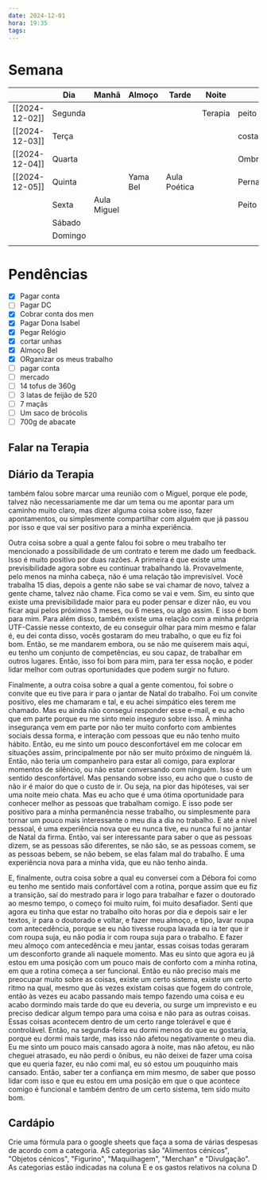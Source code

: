 ```yaml
---
date: 2024-12-01
hora: 19:35
tags:
---
```

# Semana
|                | **Dia** | Manhã       | Almoço   | Tarde        | Noite   |        |
| -------------- | ------- | ----------- | -------- | ------------ | ------- | ------ |
| [[2024-12-02]] | Segunda |             |          |              | Terapia | peito  |
| [[2024-12-03]] | Terça   |             |          |              |         | costas |
| [[2024-12-04]] | Quarta  |             |          |              |         | Ombro  |
| [[2024-12-05]] | Quinta  |             | Yama Bel | Aula Poética |         | Perna  |
|                | Sexta   | Aula Miguel |          |              |         | Peito  |
|                | Sábado  |             |          |              |         |        |
|                | Domingo |             |          |              |         |        |
|                |         |             |          |              |         |        |

# Pendências
- [x] Pagar conta 
- [ ] Pagar DC
- [x] Cobrar conta dos men
- [x] Pagar Dona Isabel
- [x] Pegar Relógio
- [x] cortar unhas
- [x] Almoço Bel
- [x] ORganizar os meus trabalho
- [ ] pagar conta
- [ ] mercado
- [ ] 14 tofus de 360g 
- [ ] 3 latas de feijão de 520
- [ ] 7 maçãs  
- [ ] Um saco de brócolis
- [ ] 700g de abacate

## Falar na Terapia
## Diário da Terapia 
também falou sobre marcar uma reunião com o Miguel, porque ele pode, talvez não necessariamente me dar um tema ou me apontar para um caminho muito claro, mas dizer alguma coisa sobre isso, fazer apontamentos, ou simplesmente compartilhar com alguém que já passou por isso e que vai ser positivo para a minha experiência.

Outra coisa sobre a qual a gente falou foi sobre o meu trabalho ter mencionado a possibilidade de um contrato e terem me dado um feedback. Isso é muito positivo por duas razões. A primeira é que existe uma previsibilidade agora sobre eu continuar trabalhando lá. Provavelmente, pelo menos na minha cabeça, não é uma relação tão imprevisível. Você trabalha 15 dias, depois a gente não sabe se vai chamar de novo, talvez a gente chame, talvez não chame. Fica como se vai e vem. Sim, eu sinto que existe uma previsibilidade maior para eu poder pensar e dizer não, eu vou ficar aqui pelos próximos 3 meses, ou 6 meses, ou algo assim. E isso é bom para mim. Para além disso, também existe uma relação com a minha própria UTF-Cassie nesse contexto, de eu conseguir olhar para mim mesmo e falar é, eu dei conta disso, vocês gostaram do meu trabalho, o que eu fiz foi bom. Então, se me mandarem embora, ou se não me quiserem mais aqui, eu tenho um conjunto de competências, eu sou capaz, de trabalhar em outros lugares. Então, isso foi bom para mim, para ter essa noção, e poder lidar melhor com outras oportunidades que podem surgir no futuro.

Finalmente, a outra coisa sobre a qual a gente comentou, foi sobre o convite que eu tive para ir para o jantar de Natal do trabalho. Foi um convite positivo, eles me chamaram e tal, e eu achei simpático eles terem me chamado. Mas eu ainda não consegui responder esse e-mail, e eu acho que em parte porque eu me sinto meio inseguro sobre isso. A minha insegurança vem em parte por não ter muito conforto com ambientes sociais dessa forma, e interação com pessoas que eu não tenho muito hábito. Então, eu me sinto um pouco desconfortável em me colocar em situações assim, principalmente por não ser muito próximo de ninguém lá. Então, não teria um companheiro para estar ali comigo, para explorar momentos de silêncio, ou não estar conversando com ninguém. Isso é um sentido desconfortável. Mas pensando sobre isso, eu acho que o custo de não ir é maior do que o custo de ir. Ou seja, na pior das hipóteses, vai ser uma noite meio chata. Mas eu acho que é uma ótima oportunidade para conhecer melhor as pessoas que trabalham comigo. E isso pode ser positivo para a minha permanência nesse trabalho, ou simplesmente para tornar um pouco mais interessante o meu dia a dia no trabalho. E até a nível pessoal, é uma experiência nova que eu nunca tive, eu nunca fui no jantar de Natal da firma. Então, vai ser interessante para saber o que as pessoas dizem, se as pessoas são diferentes, se não são, se as pessoas comem, se as pessoas bebem, se não bebem, se elas falam mal do trabalho. É uma experiência nova para a minha vida, que eu não tenho ainda.

E, finalmente, outra coisa sobre a qual eu conversei com a Débora foi como eu tenho me sentido mais confortável com a rotina, porque assim que eu fiz a transição, saí do mestrado para ir logo para trabalhar e fazer o doutorado ao mesmo tempo, o começo foi muito ruim, foi muito desafiador. Senti que agora eu tinha que estar no trabalho oito horas por dia e depois sair e ler textos, ir para o doutorado e voltar, e fazer meu almoço, e tipo, lavar roupa com antecedência, porque se eu não tivesse roupa lavada eu ia ter que ir com roupa suja, eu não podia ir com roupa suja para o trabalho. E fazer meu almoço com antecedência e meu jantar, essas coisas todas geraram um desconforto grande ali naquele momento. Mas eu sinto que agora eu já estou em uma posição com um pouco mais de conforto com a minha rotina, em que a rotina começa a ser funcional. Então eu não preciso mais me preocupar muito sobre as coisas, existe um certo sistema, existe um certo ritmo na qual, mesmo que às vezes existam coisas que fogem do controle, então às vezes eu acabo passando mais tempo fazendo uma coisa e eu acabo dormindo mais tarde do que eu deveria, ou surge um imprevisto e eu preciso dedicar algum tempo para uma coisa e não para as outras coisas. Essas coisas acontecem dentro de um certo range tolerável e que é controlável. Então, na segunda-feira eu dormi menos do que eu gostaria, porque eu dormi mais tarde, mas isso não afetou negativamente o meu dia. Eu me sinto um pouco mais cansado agora à noite, mas não afetou, eu não cheguei atrasado, eu não perdi o ônibus, eu não deixei de fazer uma coisa que eu queria fazer, eu não comi mal, eu só estou um pouquinho mais cansado. Então, saber ter a confiança em mim mesmo, de saber que posso lidar com isso e que eu estou em uma posição em que o que acontece comigo é funcional e também dentro de um certo sistema, tem sido muito bom.


## Cardápio






Crie uma fórmula para o google sheets que faça a soma de várias despesas de acordo com a categoria.  AS categorias são "Alimentos cénicos", "Objetos cénicos", "Figurino", "Maquilhagem", "Merchan" e "Divulgação". As categorias estão indicadas na coluna E e os gastos relativos na coluna D